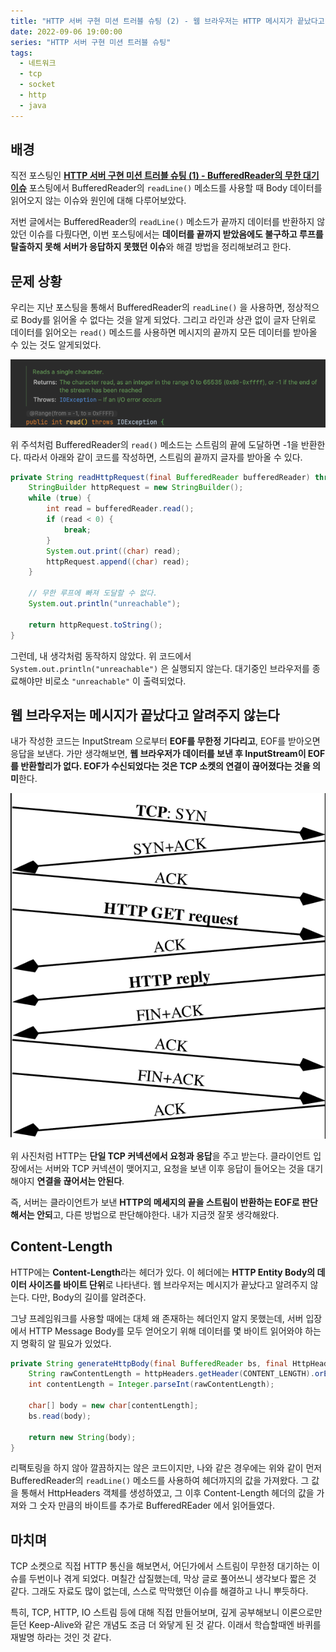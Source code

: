 ```yaml
---
title: "HTTP 서버 구현 미션 트러블 슈팅 (2) - 웹 브라우저는 HTTP 메시지가 끝났다고 알려주지 않는다"
date: 2022-09-06 19:00:00
series: "HTTP 서버 구현 미션 트러블 슈팅"
tags:
  - 네트워크
  - tcp
  - socket
  - http
  - java
---
```


## 배경

직전 포스팅인 **[HTTP 서버 구현 미션 트러블 슈팅 (1) - BufferedReader의 무한 대기 이슈](https:///woowacourse-level4-tcp-troubleshooting/)** 포스팅에서 BufferedReader의 `readLine()` 메소드를 사용할 때 Body 데이터를 읽어오지 않는 이슈와 원인에 대해 다루어보았다.

저번 글에서는 BufferedReader의 `readLine()` 메소드가 끝까지 데이터를 반환하지 않았던 이슈를 다뤘다면, 이번 포스팅에서는 **데이터를 끝까지 받았음에도 불구하고 루프를 탈출하지 못해 서버가 응답하지 못했던 이슈**와 해결 방법을 정리해보려고 한다.

## 문제 상황

우리는 지난 포스팅을 통해서 BufferedReader의 `readLine()` 을 사용하면, 정상적으로 Body를 읽어올 수 없다는 것을 알게 되었다. 그리고 라인과 상관 없이 글자 단위로 데이터를 읽어오는 `read()` 메소드를 사용하면 메시지의 끝까지 모든 데이터를 받아올 수 있는 것도 알게되었다.

![](./read.png)

위 주석처럼 BufferedReader의 `read()` 메소드는 스트림의 끝에 도달하면 -1을 반환한다. 따라서 아래와 같이 코드를 작성하면, 스트림의 끝까지 글자를 받아올 수 있다.

```java
private String readHttpRequest(final BufferedReader bufferedReader) throws IOException {
    StringBuilder httpRequest = new StringBuilder();
    while (true) {
        int read = bufferedReader.read();
        if (read < 0) {
            break;
        }
        System.out.print((char) read);
        httpRequest.append((char) read);
    }

    // 무한 루프에 빠져 도달할 수 없다.
    System.out.println("unreachable");

    return httpRequest.toString();
}
```

그런데, 내 생각처럼 동작하지 않았다. 위 코드에서 `System.out.println("unreachable")` 은 실행되지 않는다. 대기중인 브라우저를 종료해야만 비로소 `"unreachable"` 이 출력되었다.

## 웹 브라우저는 메시지가 끝났다고 알려주지 않는다

내가 작성한 코드는 InputStream 으로부터 **EOF를 무한정 기다리고**, EOF를 받아오면 응답을 보낸다. 가만 생각해보면, **웹 브라우저가 데이터를 보낸 후 InputStream이 EOF를 반환할리가 없다. EOF가 수신되었다는 것은 TCP 소켓의 연결이 끊어졌다는 것을 의미**한다.

![HTTP request and reply over TCP](./http-request-and-reply-over-tcp.png)

위 사진처럼 HTTP는 **단일 TCP 커넥션에서 요청과 응답**을 주고 받는다. 클라이언트 입장에서는 서버와 TCP 커넥션이 맺어지고, 요청을 보낸 이후 응답이 들어오는 것을 대기해야지 **연결을 끊어서는 안된다**.

즉, 서버는 클라이언트가 보낸 **HTTP의 메세지의 끝을 스트림이 반환하는 EOF로 판단해서는 안되**고, 다른 방법으로 판단해야한다. 내가 지금껏 잘못 생각해왔다.

## Content-Length

HTTP에는 **Content-Length**라는 헤더가 있다. 이 헤더에는 **HTTP Entity Body의 데이터 사이즈를 바이트 단위**로 나타낸다. 웹 브라우저는 메시지가 끝났다고 알려주지 않는다. 다만, Body의 길이를 알려준다.

그냥 프레임워크를 사용할 때에는 대체 왜 존재하는 헤더인지 알지 못했는데, 서버 입장에서 HTTP Message Body를 모두 얻어오기 위해 데이터를 몇 바이트 읽어와야 하는지 명확히 알 필요가 있었다.

```java
private String generateHttpBody(final BufferedReader bs, final HttpHeaders httpHeaders) throws IOException {
    String rawContentLength = httpHeaders.getHeader(CONTENT_LENGTH).orElse("0");
    int contentLength = Integer.parseInt(rawContentLength);

    char[] body = new char[contentLength];
    bs.read(body);

    return new String(body);
}
```

리팩토링을 하지 않아 깔끔하지는 않은 코드이지만, 나와 같은 경우에는 위와 같이 먼저 BufferedReader의 `readLine()` 메소드를 사용하여 헤더까지의 값을 가져왔다. 그 값을 통해서 HttpHeaders 객체를 생성하였고, 그 이후 Content-Length 헤더의 값을 가져와 그 숫자 만큼의 바이트를 추가로 BufferedREader 에서 읽어들였다.

## 마치며

TCP 소켓으로 직접 HTTP 통신을 해보면서, 어딘가에서 스트림이 무한정 대기하는 이슈를 두번이나 겪게 되었다. 며칠간 삽질했는데, 막상 글로 풀어쓰니 생각보다 짧은 것 같다. 그래도 자료도 많이 없는데, 스스로 막막했던 이슈를 해결하고 나니 뿌듯하다.

특히, TCP, HTTP, IO 스트림 등에 대해 직접 만들어보며, 깊게 공부해보니 이론으로만 듣던 Keep-Alive와 같은 개념도 조금 더 와닿게 된 것 같다. 이래서 학습할때엔 바퀴를 재발명 하라는 것인 것 같다.
